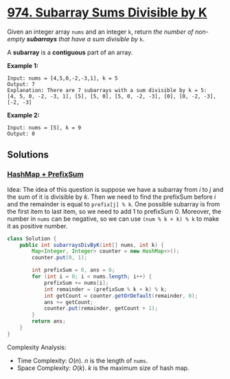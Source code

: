 # [974. Subarray Sums Divisible by K](https://leetcode.com/problems/subarray-sums-divisible-by-k/)

Given an integer array `nums` and an integer `k`, return _the number of non-empty **subarrays** that have a sum divisible by_ `k`.

A **subarray** is a **contiguous** part of an array.

**Example 1:**

```
Input: nums = [4,5,0,-2,-3,1], k = 5
Output: 7
Explanation: There are 7 subarrays with a sum divisible by k = 5:
[4, 5, 0, -2, -3, 1], [5], [5, 0], [5, 0, -2, -3], [0], [0, -2, -3], [-2, -3]
```

**Example 2:**

```
Input: nums = [5], k = 9
Output: 0
```

## Solutions
### [HashMap + PrefixSum](SubarraySumsDivisibleByK.java)

Idea: The idea of this question is suppose we have a subarray from $i$ to $j$ and the sum of it is divisible by $k$. Then we need to find the prefixSum before $i$ and the remainder is equal to `prefix[j] % k`. One possible subarray is from the first item to last item, so we need to add 1 to prefixSum 0. Moreover, the number in `nums` can be negative, so we can use `(num % k + k) % k` to make it as positive number.

```java
class Solution {
    public int subarraysDivByK(int[] nums, int k) {
        Map<Integer, Integer> counter = new HashMap<>();
        counter.put(0, 1);

        int prefixSum = 0, ans = 0;
        for (int i = 0; i < nums.length; i++) {
            prefixSum += nums[i];
            int remainder = (prefixSum % k + k) % k;
            int getCount = counter.getOrDefault(remainder, 0);
            ans += getCount;
            counter.put(remainder, getCount + 1);
        }
        return ans;
    }
}
```

Complexity Analysis:

- Time Complexity: $O(n)$. $n$ is the length of `nums`.
- Space Complexity: $O(k)$. $k$ is the maximum size of hash map.
